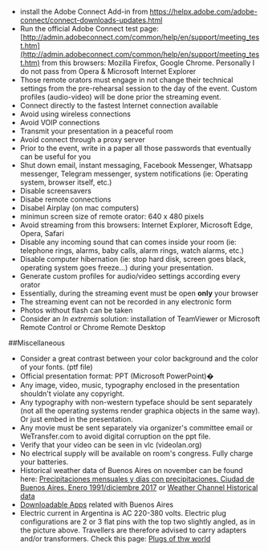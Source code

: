 * install the Adobe Connect Add-in from https://helpx.adobe.com/adobe-connect/connect-downloads-updates.html
* Run the official Adobe Connect test page: [http://admin.adobeconnect.com/common/help/en/support/meeting_test.htm](http://admin.adobeconnect.com/common/help/en/support/meeting_test.htm) from this browsers: Mozilla Firefox, Google Chrome. Personally I do not pass from Opera & Microsoft Internet Explorer
* Those remote orators must engage in not change their technical settings from the pre-rehearsal session to the day of the event. Custom profiles (audio-video) will be done prior the streaming event.
* Connect directly to the fastest Internet connection available
* Avoid using wireless connections
* Avoid VOIP connections
* Transmit your presentation in a peaceful room
* Avoid connect through a proxy server
* Prior to the event, write in a paper all those passwords that eventually can be useful for you
* Shut down email, instant messaging, Facebook Messenger, Whatsapp messenger, Telegram messenger, system notifications (ie: Operating system, browser itself, etc.)
* Disable screensavers
* Disabe remote connections
* Disabel Airplay (on mac computers)
* minimun screen size of remote orator: 640 x 480 pixels
* Avoid streaming from this browsers: Internet Explorer, Microsoft Edge, Opera, Safari
* Disable any incoming sound that can comes inside your room (ie: telephone rings, alarms, baby calls, alarm rings, watch alarms, etc.)
* Disable computer hibernation (ie: stop hard disk, screen goes black, operating system goes freeze...) during your presentation.
* Generate custom profiles for audio/video settings according every orator
* Essentially, during the streaming event must be open **only** your browser
* The streaming event can not be recorded in any electronic form
* Photos without flash can be taken
* Consider an _In extremis_ solution: installation of TeamViewer or Microsoft Remote Control or Chrome Remote Desktop 


##Miscellaneous
* Consider a great contrast between your color background and the color of your fonts. (ptf file)
* Official presentation format: PPT (Microsoft PowerPoint)�
* Any image, video, music, typography enclosed in the presentation shouldn't violate any copyright.
* Any typography with non-western typeface should be sent separately (not all the operating systems render graphica objects in the same way). Or just embed in the presentation.
* Any movie must be sent separately via organizer's committee email or WeTransfer.com to avoid digital corruption on the ppt file.
* Verify that your video can be seen in vlc (videolan.org)
* No electrical supply will be available on room's congress. Fully charge your batteries.
* Historical weather data of Buenos Aires on november can be found here: [Precipitaciones mensuales y días con precipitaciones. Ciudad de Buenos Aires. Enero 1991/diciembre 2017](https://www.estadisticaciudad.gob.ar/eyc/?p=64793) or [Weather Channel Historical data](https://weather.com/weather/monthly/l/ARBA0009:1:AR)
* [Downloadable Apps](https://turismo.buenosaires.gob.ar/en/article/downloadable-apps) related with Buenos Aires
* Electric current in Argentina is AC 220-380 volts. Electric plug configurations are 2 or 3 flat pins with the top two slightly angled, as in the picture above. Travellers are therefore advised to carry adapters and/or transformers. Check this page: [Plugs of thw world](http://www.iec.ch/worldplugs/list_bylocation.htm)